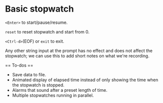 # Basic stopwatch

`<Enter>` to start/pause/resume.

`reset` to reset stopwatch and start from 0.

`<Ctrl-d>`(EOF) or `exit` to exit.

Any other string input at the prompt has no effect and does not affect the
stopwatch; we can use this to add short notes on what we're recording.


== To-dos ==

* Save data to file.
* Animated display of elapsed time instead of only showing the time when the
  stopwatch is stopped.
* Alarms that sound after a preset length of time.
* Multiple stopwatches running in parallel.
